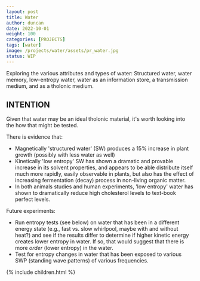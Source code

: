 ```yaml
---
layout: post
title: Water
author: duncan
date: 2022-10-01
weight: 100
categories: [PROJECTS]
tags: [water]
image: /projects/water/assets/pr_water.jpg
status: WIP
---
```


Exploring the various attributes and types of water: Structured water, water memory, low-entropy water, water as an information store, a transmission medium, and as a tholonic medium.

<!--more--> 

## INTENTION

Given that water may be an ideal tholonic material, it's worth looking into the how that might be tested.

There is evidence that:

-  Magnetically 'structured water' (SW) produces a 15% increase in plant growth (possibly with less water as well)
- Kinetically 'low entropy' SW has shown a dramatic and provable increase in its solvent properties, and appears to be able distribute itself much more rapidly, easily observable in plants, but also has the effect of increasing fermentation  (decay) process in non-living organic matter.
- In both animals studies and human experiments, 'low entropy' water has shown to dramatically reduce high cholesterol levels to text-book perfect levels.

Future experiments:
- Run entropy tests (see below) on water that has been in a different energy state (e.g., fast vs. slow whirlpool, maybe with and without heat?) and see if the results differ to determine if higher kinetic energy creates lower entropy in water. If so, that would suggest that there is more *order* (lower entropy) in the water.
- Test for entropy changes in water that has been exposed to various SWP (standing wave patterns) of various frequencies.

{% include children.html %}


## 
